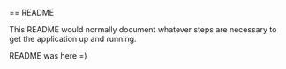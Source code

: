 == README

This README would normally document whatever steps are necessary to get the
application up and running.

README was here =)
